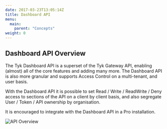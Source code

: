 ```yaml
---
date: 2017-03-23T13:05:14Z
title: Dashboard API
menu:
  main:
    parent: "Concepts"
weight: 0 
---
```


## Dashboard API Overview

The Tyk Dashboard API is a superset of the Tyk Gateway API, enabling (almost) all of the core features and adding many more. The Dashboard API is also more granular and supports Access Control on a multi-tenant, and user basis.

With the Dashboard API it is possible to set Read / Write / ReadWrite / Deny access to sections of the API on a client by client basis, and also segregate User / Token / API ownership by organisation.

It is encouraged to integrate with the Dashboard API in a Pro installation.

![API Overview][1]

[1]: /docs/img/diagrams/gatewayDashboardDiff.png
